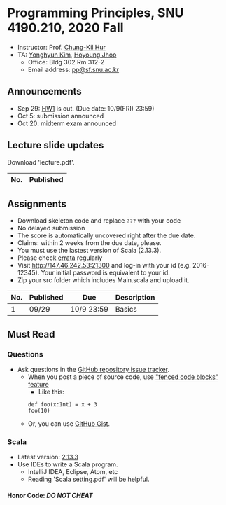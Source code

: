 # Programming Principles, SNU 4190.210, 2020 Fall

- Instructor: Prof. [Chung-Kil Hur](http://sf.snu.ac.kr/gil.hur)
- TA: [Yonghyun Kim](http://sf.snu.ac.kr/yonghyun.kim), [Hoyoung Jhoo](https://sf.snu.ac.kr/hoyoung.jhoo/)
    + Office: Bldg 302 Rm 312-2
    + Email address: pp@sf.snu.ac.kr

## Announcements
- Sep 29: [HW1](https://github.com/snu-sf-class/pp202002-private/tree/master/assignments/hw1) is out. (Due date: 10/9(FRI) 23:59)
- Oct 5: submission announced
- Oct 20: midterm exam announced

##  Lecture slide updates

Download 'lecture.pdf'.

|No. | Published    |
|----|------------  |


## Assignments
- Download skeleton code and replace `???` with your code
- No delayed submission
- The score is automatically uncovered right after the due date.
- Claims: within 2 weeks from the due date, please.
- You must use the lastest version of Scala (2.13.3).
- Please check [errata](https://github.com/snu-sf-class/pp202002/issues/5) regularly
- Visit http://147.46.242.53:21300 and log-in with your id (e.g. 2016-12345). Your initial password is equivalent to your id.
- Zip your src folder which includes Main.scala and upload it.
<!--- - [Instruction for submission](https://github.com/snu-sf-class/pp201802/issues/7) -->

|No. | Published     | Due       	| Description                   	 	 	 	 	 	 	 	 	 	  	|
|----|------------	|------------	|----------------------	|
| 1 | 09/29     	| 10/9 23:59    | Basics                                                            	|

## Must Read

### Questions

- Ask questions in the [GitHub repository issue tracker](https://github.com/snu-sf-class/pp202002/issues).
    + When you post a piece of source code, use ["fenced code blocks" feature](https://help.github.com/articles/creating-and-highlighting-code-blocks/)
      * Like this:
      ```
      def foo(x:Int) = x + 3
      foo(10)
      ```
    + Or, you can use [GitHub Gist](https://gist.github.com/).

### Scala
- Latest version: [2.13.3](https://www.scala-lang.org/)
- Use IDEs to write a Scala program.
    + IntelliJ IDEA, Eclipse, Atom, etc
    + Reading 'Scala setting.pdf' will be helpful.

#### Honor Code: *DO NOT CHEAT*
